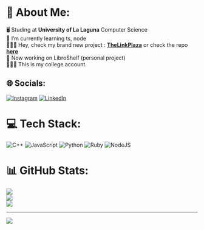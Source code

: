 # 💫 About Me:
🖥️ Studing at **University of La Laguna** Computer Science <br>🌱 I’m currently learning ts, node <br>👨🏻‍💻 Hey, check my brand new project :  [**TheLinkPlaza**](https://thelinkplaza.netlify.app/)    or  check the repo [**here**](https://github.com/alu0101540153/LinkPlaza_FrontendDeploy) <br>📖 Now working on LibroShelf (personal project)  <br>👨🏻‍🎓 This is my college account.


## 🌐 Socials:
[![Instagram](https://img.shields.io/badge/Instagram-%23E4405F.svg?logo=Instagram&logoColor=white)](https://instagram.com/victor.rgez) [![LinkedIn](https://img.shields.io/badge/LinkedIn-%230077B5.svg?logo=linkedin&logoColor=white)](https://www.linkedin.com/in/v%C3%ADctor-rodr%C3%ADguez-dorta-793a092b5/) 

# 💻 Tech Stack:
![C++](https://img.shields.io/badge/c++-%2300599C.svg?style=for-the-badge&logo=c%2B%2B&logoColor=white) ![JavaScript](https://img.shields.io/badge/javascript-%23323330.svg?style=for-the-badge&logo=javascript&logoColor=%23F7DF1E) ![Python](https://img.shields.io/badge/python-3670A0?style=for-the-badge&logo=python&logoColor=ffdd54) ![Ruby](https://img.shields.io/badge/ruby-%23CC342D.svg?style=for-the-badge&logo=ruby&logoColor=white) ![NodeJS](https://img.shields.io/badge/node.js-6DA55F?style=for-the-badge&logo=node.js&logoColor=white)
# 📊 GitHub Stats:
![](https://github-readme-stats.vercel.app/api?username=alu0101540153&theme=dark&hide_border=false&include_all_commits=true&count_private=true)<br/>
![](https://nirzak-streak-stats.vercel.app/?user=alu0101540153&theme=dark&hide_border=false)<br/>
![](https://github-readme-stats.vercel.app/api/top-langs/?username=alu0101540153&theme=dark&hide_border=false&include_all_commits=true&count_private=true&layout=compact)

---
[![](https://visitcount.itsvg.in/api?id=alu0101540153&icon=0&color=0)](https://visitcount.itsvg.in)

<!-- Proudly created with GPRM ( https://gprm.itsvg.in ) -->
